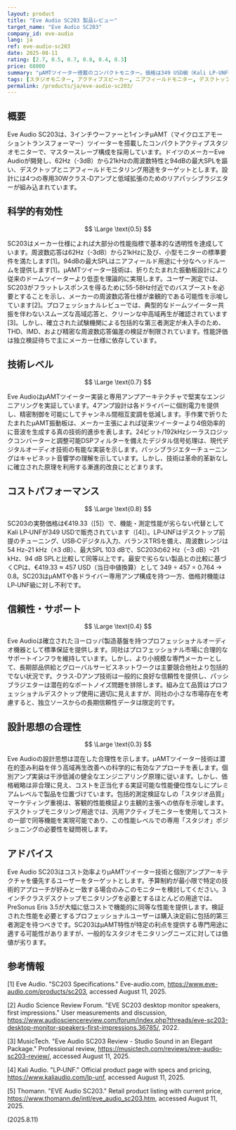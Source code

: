 ```yaml
---
layout: product
title: "Eve Audio SC203 製品レビュー"
target_name: "Eve Audio SC203"
company_id: eve-audio
lang: ja
ref: eve-audio-sc203
date: 2025-08-11
rating: [2.7, 0.5, 0.7, 0.8, 0.4, 0.3]
price: 68000
summary: "μAMTツイーター搭載のコンパクトモニター。価格は349 USD級（Kali LP‑UNF等）と比べ高め。コスパの定量比較は本文参照"
tags: [スタジオモニター, アクティブスピーカー, ニアフィールドモニター, デスクトップモニター]
permalink: /products/ja/eve-audio-sc203/
---
```


## 概要

Eve Audio SC203は、3インチウーファーと1インチμAMT（マイクロエアモーショントランスフォーマー）ツイーターを搭載したコンパクトアクティブスタジオモニターで、マスタースレーブ構成を採用しています。ドイツのメーカーEve Audioが開発し、62Hz（-3dB）から21kHzの周波数特性と94dBの最大SPLを謳い、デスクトップとニアフィールドモニタリング用途をターゲットとします。設計には4つの専用30Wクラス-Dアンプと低域拡張のためのリアパッシブラジエターが組み込まれています。

## 科学的有効性

$$ \Large \text{0.5} $$

SC203はメーカー仕様によれば大部分の性能指標で基本的な透明性を達成しています。周波数応答は62Hz（-3dB）から21kHzに及び、小型モニターの標準要件を満たします[1]。94dBの最大SPLはニアフィールド用途に十分なヘッドルームを提供します[1]。μAMTツイーター技術は、折りたたまれた振動板設計により従来のドームツイーターより低歪を理論的に実現します。ユーザー測定では、SC203がフラットレスポンスを得るために55-58Hz付近でのバスブーストを必要とすることを示し、メーカーの周波数応答仕様が楽観的である可能性を示唆しています[2]。プロフェッショナルレビューでは、典型的なドームツイーター共振を伴わないスムーズな高域応答と、クリーンな中高域再生が確認されています[3]。しかし、確立された試験機関による包括的な第三者測定が未入手のため、THD、IMD、および精密な周波数応答偏差の検証が制限されています。性能評価は独立検証待ちで主にメーカー仕様に依存しています。

## 技術レベル

$$ \Large \text{0.7} $$

Eve AudioはμAMTツイーター実装と専用アンプアーキテクチャで堅実なエンジニアリングを実証しています。4アンプ設計は各ドライバーに個別電力を提供し、精密制御を可能にしてチャンネル間相互変調を低減します。手作業で折りたたまれたμAMT振動板は、メーカー主張によれば従来ツイーターより4倍効率的に音波を生成する真の技術的進歩を表します。24ビット/192kHzシーラスロジックコンバーターと調整可能DSPフィルターを備えたデジタル信号処理は、現代デジタルオーディオ技術の有能な実装を示します。パッシブラジエターチューニングはキャビネット音響学の理解を示しています。しかし、技術は革命的革新なしに確立された原理を利用する漸進的改良にとどまります。

## コストパフォーマンス

$$ \Large \text{0.8} $$

SC203の実勢価格は€419.33（[5]）で、機能・測定性能が劣らない代替としてKali LP‑UNFが349 USDで販売されています（[4]）。LP‑UNFはデスクトップ前提のチューニング、USB‑Cデジタル入力、バランスTRSを備え、周波数レンジは54 Hz–21 kHz（±3 dB）、最大SPL 103 dBで、SC203の62 Hz（−3 dB）–21 kHz、94 dB SPLと比較して同等以上です。最安で劣らない製品との比較に基づくCPは、€419.33 ≈ 457 USD（当日中値換算）として 349 ÷ 457 = 0.764 → 0.8。SC203はμAMTや各ドライバー専用アンプ構成を持つ一方、価格対機能はLP‑UNF級に対し不利です。

## 信頼性・サポート

$$ \Large \text{0.4} $$

Eve Audioは確立されたヨーロッパ製造基盤を持つプロフェッショナルオーディオ機器として標準保証を提供します。同社はプロフェッショナル市場に合理的なサポートインフラを維持しています。しかし、より小規模な専門メーカーとして、長期部品供給とグローバルサービスネットワークは主要競合他社より包括的でない状況です。クラス-Dアンプ技術は一般的に良好な信頼性を提供し、パッシブラジエターは潜在的なポートノイズ問題を排除します。組み立て品質はプロフェッショナルデスクトップ使用に適切に見えますが、同社の小さな市場存在を考慮すると、独立ソースからの長期信頼性データは限定的です。

## 設計思想の合理性

$$ \Large \text{0.3} $$

Eve Audioの設計思想は混在した合理性を示します。μAMTツイーター技術は潜在的歪み利益を伴う高域再生改善への科学的に有効なアプローチを表します。個別アンプ実装は干渉低減の健全なエンジニアリング原理に従います。しかし、価格戦略は非合理に見え、コストを正当化する実証可能な性能優位性なしにプレミアムレベルで製品を位置づけています。包括的測定検証なしの「スタジオ品質」マーケティング重視は、客観的性能検証より主観的主張への依存を示唆します。デスクトップモニタリング用途では、汎用アクティブモニターを使用してコストの一部で同等機能を実現可能であり、この性能レベルでの専用「スタジオ」ポジショニングの必要性を疑問視します。

## アドバイス

Eve Audio SC203はコスト効率よりμAMTツイーター技術と個別アンプアーキテクチャを優先するユーザーをターゲットとします。予算制約が最小限で特定の技術的アプローチが好みと一致する場合のみこのモニターを検討してください。3インチクラスデスクトップモニタリングを必要とするほとんどの用途では、PreSonus Eris 3.5が大幅に低コストで機能的に同等な性能を提供します。検証された性能を必要とするプロフェッショナルユーザーは購入決定前に包括的第三者測定を待つべきです。SC203はμAMT特性が特定の利点を提供する専門用途に適する可能性がありますが、一般的なスタジオモニタリングニーズに対しては価値が劣ります。

## 参考情報

[1] Eve Audio. "SC203 Specifications." Eve-audio.com, https://www.eve-audio.com/products/sc203, accessed August 11, 2025.

[2] Audio Science Review Forum. "EVE SC203 desktop monitor speakers, first impressions." User measurements and discussion, https://www.audiosciencereview.com/forum/index.php?threads/eve-sc203-desktop-monitor-speakers-first-impressions.36785/, 2022.

[3] MusicTech. "Eve Audio SC203 Review - Studio Sound in an Elegant Package." Professional review, https://musictech.com/reviews/eve-audio-sc203-review/, accessed August 11, 2025.

[4] Kali Audio. "LP‑UNF." Official product page with specs and pricing, https://www.kaliaudio.com/lp-unf, accessed August 11, 2025.

[5] Thomann. "EVE Audio SC203." Retail product listing with current price, https://www.thomann.de/intl/eve_audio_sc203.htm, accessed August 11, 2025.

(2025.8.11)